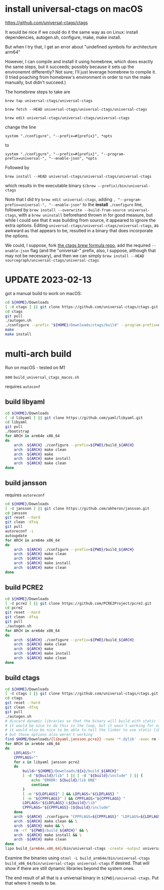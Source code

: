# install universal-ctags on macOS

https://github.com/universal-ctags/ctags

It would be nice if we could do it the same way as on Linux: install dependencies, autogen.sh, configure, make, make install.

But when I try that, I get an error about "undefined symbols for architecture arm64"

However, I can compile and install it using homebrew, which does exactly the same steps, but it succeeds;
possibly because it sets up the environemnt differently?
Not sure; I'll just leverage homebrew to compile it.
(I tried poaching from homebrew's environment in order to run the make manually, but didn't succeed.)

The homebrew steps to take are

`brew tap universal-ctags/universal-ctags`

`brew fetch --HEAD universal-ctags/universal-ctags/universal-ctags`

`brew edit universal-ctags/universal-ctags/universal-ctags`

change the line

`system "./configure", "--prefix=#{prefix}", *opts`

to

`system "./configure", "--prefix=#{prefix}", "--program-prefix=universal-", "--enable-json", *opts`

Followed by

`brew install --HEAD universal-ctags/universal-ctags/universal-ctags`

which results in the executable binary `$(brew --prefix)/bin/universal-ctags`

Note that I did try `brew edit universal-ctags`, adding `, "--program-prefix=universal-", "--enable-json"` to the **install** `./configure` line, followed by `brew install --overwrite --build-from-source universal-ctags`, with a `brew uninstall` beforehand thrown in for good measure, but while I could see that it was building from source, it appeared to ignore the extra options. Editing `universal-ctags/universal-ctags/universal-ctags`, as awkward as that appears to be, resulted in a binary that does incorporate the options.

We could, I suppose, fork [the ctags brew formula repo](https://github.com/universal-ctags/homebrew-universal-ctags), add the required `--enable-json` flag (and the "universal-" prefix, also, I suppose, although that may not be necessary), and then we can simply `brew install --HEAD sourcegraph/universal-ctags/universal-ctags`

# UPDATE 2023-02-13

got a manual build to work on macOS:

```bash
cd ${HOME}/Downloads
[ -d ctags ] || git clone https://github.com/universal-ctags/ctags.git
cd ctags
git pull
./autogen.sh
./configure --prefix "${HOME}/Downloads/ctags/build" --program-prefix=universal- --enable-json
make
make install
```

# multi-arch build

Run on macOS - tested on M1

see `build_universal_ctags_macos.sh`

requires `autoconf`

## build libyaml

```bash
cd ${HOME}/Downloads
[ -d libyaml ] || git clone https://github.com/yaml/libyaml.git
cd libyaml
git pull
./bootstrap
for ARCH in arm64e x86_64
do
    arch -${ARCH} ./configure --prefix=${PWD}/build_${ARCH}
    arch -${ARCH} make clean
    arch -${ARCH} make
    arch -${ARCH} make install
    arch -${ARCH} make clean
done
```

## build jansson

requires `autoreconf`

```bash
cd ${HOME}/Downloads
[ -d jansson ] || git clone https://github.com/akheron/jansson.git
cd jansson
git reset --hard
git clean -dfxq
git pull
autoreconf -i
autoupdate
for ARCH in arm64e x86_64
do
    arch -${ARCH} ./configure --prefix=${PWD}/build_${ARCH}
    arch -${ARCH} make clean
    arch -${ARCH} make
    arch -${ARCH} make install
    arch -${ARCH} make clean
done
```

## build PCRE2

```bash
cd ${HOME}/Downloads
[ -d pcre2 ] || git clone https://github.com/PCRE2Project/pcre2.git
cd pcre2
git reset --hard
git clean -dfxq
git pull
./autogen.sh
for ARCH in arm64e x86_64
do
    arch -${ARCH} ./configure --prefix=${PWD}/build_${ARCH}
    arch -${ARCH} make clean
    arch -${ARCH} make
    arch -${ARCH} make install
    arch -${ARCH} make clean
done
```

## build ctags

```bash
cd ${HOME}/Downloads
[ -d ctags ] || git clone https://github.com/universal-ctags/ctags.git
cd ctags
git reset --hard
git clean -dfxq
git pull
./autogen.sh
# discard dynamic libraries so that the binary will build with static links to avoid requiring those libraries to be available on the target system
# it would be nice to do this in the loop, but it wasn't working for some reason
# it would also be nice to be able to tell the linker to use static libraries, instead,
# but those options also weren't working
find $HOME/Downloads/{libyaml,jansson,pcre2} -name '*.dylib' -exec rm {} +
for ARCH in arm64e x86_64
do
    LDFLAGS=""
    CPPFLAGS=""
    for x in libyaml jansson pcre2
    do
        build="${HOME}/Downloads/${x}/build_${ARCH}"
        [ -d "${build}/lib" ] || [ -d "${build}/include" ] || {
            echo "ERROR: ${build}/lib DNE"
            continue
        }
        [ -n "${LDFLAGS}" ] && LDFLAGS="${LDFLAGS} "
        [ -n "${CPPFLAGS}" ] && CPPFLAGS="${CPPFLAGS} "
        LDFLAGS="${LDFLAGS}-L${build}/lib"
        CPPFLAGS="${CPPFLAGS}-I${build}/include"
    done
    arch -${ARCH} ./configure "CPPFLAGS=${CPPFLAGS}" "LDFLAGS=${LDFLAGS}" --prefix "${PWD}/build_${ARCH}" --program-prefix=universal- --enable-json && \
    arch -${ARCH} make clean && \
    arch -${ARCH} make && \
    rm -rf "${PWD}/build_${ARCH}" && \
    arch -${ARCH} make install && \
    arch -${ARCH} make clean
done
lipo build_{arm64e,x86_64}/bin/universal-ctags -create -output universal-ctags
```

Examine the binaries using `otool -L build_arm64e/bin/universal-ctags build_x86_64/bin/universal-ctags universal-ctags` if desired. That will show if there are still dynamic libraries beyond the system ones.

The end result of all that is a universal binary in `${PWD}/universal-ctags`. Put that where it needs to be.
